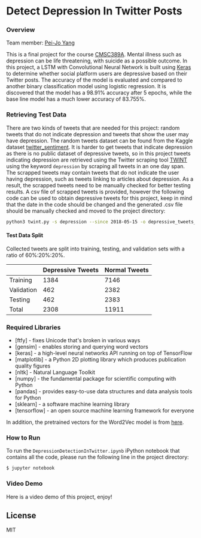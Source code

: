 # Detect Depression In Twitter Posts

### Overview
Team member: [Pei-Jo Yang](https://www.linkedin.com/in/peiyan97/)

This is a final project for the course [CMSC389A](https://github.com/UMD-CS-STICs/389Aspring18). Mental illness such as depression can be life threatening, with suicide as a possible outcome. In this project, a LSTM with Convolutional Neural Network is built using [Keras](https://keras.io/) to determine whether social platform users are depressive based on their Twitter posts. The accuracy of the model is evaluated and compared to another binary classification model using logistic regression. It is discovered that the model has a 98.91% accuracy after 5 epochs, while the base line model has a much lower accuracy of 83.755%.

### Retrieving Test Data
There are two kinds of tweets that are needed for this project: random tweets that do not indicate depression and tweets that show the user may have depression. The random tweets dataset can be found from the Kaggle dataset [twitter_sentiment](https://www.kaggle.com/ywang311/twitter-sentiment/data). It is harder to get tweets that indicate depression as there is no public dataset of depressive tweets, so in this project tweets indicating depression are retrieved using the Twitter scraping tool [TWINT](https://github.com/haccer/twint) using the keyword `depression` by scraping all tweets in an one day span. The scrapped tweets may contain tweets that do not indicate the user having depression, such as tweets linking to articles about depression. As a result, the scrapped tweets need to be manually checked for better testing results. A csv file of scrapped tweets is provided, however the following code can be used to obtain depressive tweets for this project, keep in mind that the date in the code should be changed and the generated .csv file should be manually checked and moved to the project directory:
```sh
python3 twint.py -s depression --since 2018-05-15 -o depressive_tweets_processed.csv --csv
```

#### Test Data Split
Collected tweets are split into training, testing, and validation sets with a ratio of 60%:20%:20%.

|               | Depressive Tweets           | Normal Tweets  |
| ------------- | --------------------------- | -------------- |
| Training      | 1384                        | 7146           |
| Validation    | 462                         | 2382           |
| Testing       | 462                         | 2383           |
| Total         | 2308                        | 11911          |

### Required Libraries
* [ftfy] - fixes Unicode that's broken in various ways
* [gensim] - enables storing and querying word vectors
* [keras] - a high-level neural networks API running on top of TensorFlow
* [matplotlib] - a Python 2D plotting library which produces publication quality figures
* [nltk] - Natural Language Toolkit
* [numpy] - the fundamental package for scientific computing with Python
* [pandas] - provides easy-to-use data structures and data analysis tools for Python
* [sklearn] - a software machine learning library
* [tensorflow] - an open source machine learning framework for everyone

In addition, the pretrained vectors for the Word2Vec model is from [here](https://drive.google.com/file/d/0B7XkCwpI5KDYNlNUTTlSS21pQmM/edit).

### How to Run
To run the `DepressionDetectionInTwitter.ipynb` iPython notebook that contains all the code, please run the following line in the project directory:
```sh
$ jupyter notebook
```

### Video Demo
Here is a video demo of this project, enjoy!

License
----

MIT
